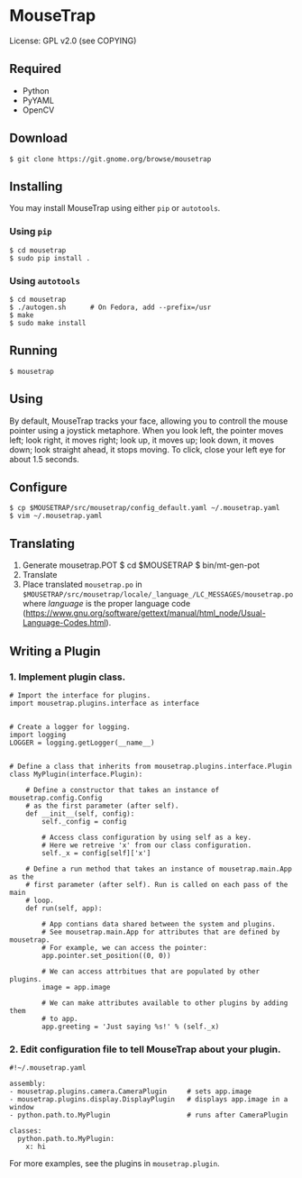 # MouseTrap

License: GPL v2.0 (see COPYING)


## Required

* Python
* PyYAML
* OpenCV


## Download

    $ git clone https://git.gnome.org/browse/mousetrap


## Installing

You may install MouseTrap using either `pip` or `autotools`.

### Using `pip`

    $ cd mousetrap
    $ sudo pip install .

### Using `autotools`

    $ cd mousetrap
    $ ./autogen.sh      # On Fedora, add --prefix=/usr
    $ make
    $ sudo make install


## Running

    $ mousetrap


## Using

By default, MouseTrap tracks your face, allowing you to controll the
mouse pointer using a joystick metaphore. When you look left,
the pointer moves left; look right, it moves right; look up, it moves up;
look down, it moves down; look straight ahead, it stops moving. To click,
close your left eye for about 1.5 seconds.


## Configure

    $ cp $MOUSETRAP/src/mousetrap/config_default.yaml ~/.mousetrap.yaml
    $ vim ~/.mousetrap.yaml


## Translating

1. Generate mousetrap.POT
    $ cd $MOUSETRAP
    $ bin/mt-gen-pot
2. Translate
3. Place translated `mousetrap.po` in
`$MOUSETRAP/src/mousetrap/locale/_language_/LC_MESSAGES/mousetrap.po` where
_language_ is the proper language code
(https://www.gnu.org/software/gettext/manual/html_node/Usual-Language-Codes.html).

## Writing a Plugin

### 1. Implement plugin class.

```
# Import the interface for plugins.
import mousetrap.plugins.interface as interface


# Create a logger for logging.
import logging
LOGGER = logging.getLogger(__name__)


# Define a class that inherits from mousetrap.plugins.interface.Plugin
class MyPlugin(interface.Plugin):

    # Define a constructor that takes an instance of mousetrap.config.Config
    # as the first parameter (after self).
    def __init__(self, config):
        self._config = config

        # Access class configuration by using self as a key.
        # Here we retreive 'x' from our class configuration.
        self._x = config[self]['x']

    # Define a run method that takes an instance of mousetrap.main.App as the
    # first parameter (after self). Run is called on each pass of the main
    # loop.
    def run(self, app):

        # App contians data shared between the system and plugins.
        # See mousetrap.main.App for attributes that are defined by mousetrap.
        # For example, we can access the pointer:
        app.pointer.set_position((0, 0))

        # We can access attrbitues that are populated by other plugins.
        image = app.image

        # We can make attributes available to other plugins by adding them
        # to app.
        app.greeting = 'Just saying %s!' % (self._x)
```

### 2. Edit configuration file to tell MouseTrap about your plugin.

```
#!~/.mousetrap.yaml

assembly:
- mousetrap.plugins.camera.CameraPlugin     # sets app.image
- mousetrap.plugins.display.DisplayPlugin   # displays app.image in a window
- python.path.to.MyPlugin                   # runs after CameraPlugin

classes:
  python.path.to.MyPlugin:
    x: hi
```

For more examples, see the plugins in `mousetrap.plugin`.
